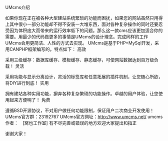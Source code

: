 UMcms介绍

如果你现在正在被各种大型建站系统繁琐的功能而困扰，如果您的网站虽然只用得上其中很小一部分功能却不得不安装一大堆东西，面对各种复杂操作的同时还要忍受因为体积庞大而带来的运行效率低下的问题。那么这一款cms应该更加适合你的需要。用最少的代码做更多的事情是UMcms的设计理念。完成同样的工作UMcms会用更简洁、人性的方式去实现。
UMcms是基于PHP+MySql开发，采用CANPHP框架编写的。特点如下：
高效

采用三级缓存：数据库缓存、模板缓存、静态缓存，可使网站数据达到百万级负载！
灵活

采用功能与显示分离设计，灵活的标签库和任意拓展的插件机制，让您随心所欲，将DIY进行到底！
实用

拥有建站各种实用功能，摒弃各种复杂繁琐的功能操作。卓越的用户体验，让您使用起来方便明了！
免费

遵循BSD开源协议，不对用户做任何功能限制，保证用户二次商业开发使用！
UMcms官方群：23192767
UMcms官方网址：http://www.umcms.net/
umcms作者：　[窝也工作室]
有不尽完善或错误的地方欢迎大家提出和指正

谢谢大家！
